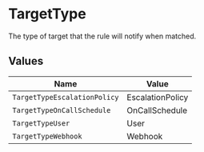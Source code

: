 # TargetType

The type of target that the rule will notify when matched.


## Values

| Name                         | Value                        |
| ---------------------------- | ---------------------------- |
| `TargetTypeEscalationPolicy` | EscalationPolicy             |
| `TargetTypeOnCallSchedule`   | OnCallSchedule               |
| `TargetTypeUser`             | User                         |
| `TargetTypeWebhook`          | Webhook                      |